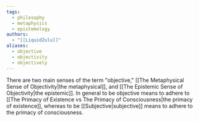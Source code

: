 ```yaml
---
tags:
  - philosophy
  - metaphysics
  - epistemology
authors:
  - "[[LiquidZulu]]"
aliases:
  - objective
  - objectivity
  - objectively
---
```


There are two main senses of the term "objective," [[The Metaphysical Sense of Objectivity|the metaphysical]], and [[The Epistemic Sense of Objectivity|the epistemic]]. In general to be objective means to adhere to [[The Primacy of Existence vs The Primacy of Consciousness|the primacy of existence]], whereas to be [[Subjective|subjective]] means to adhere to the primacy of consciousness.